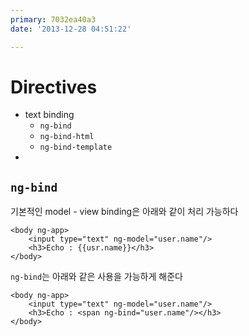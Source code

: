 ```yaml
---
primary: 7032ea40a3
date: '2013-12-28 04:51:22'

---
```


# Directives

- text binding
	- `ng-bind` 
	- `ng-bind-html`
	- `ng-bind-template`
- 

## `ng-bind`

기본적인 model - view binding은 아래와 같이 처리 가능하다

	<body ng-app>
		<input type="text" ng-model="user.name"/>
		<h3>Echo : {{usr.name}}</h3>
	</body>

`ng-bind`는 아래와 같은 사용을 가능하게 해준다

	<body ng-app>
		<input type="text" ng-model="user.name"/>
		<h3>Echo : <span ng-bind="user.name"/></h3>
	</body>